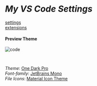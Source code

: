 # _My VS Code Settings_

[settings](https://github.com/murillo-nahas/vscode-settings/blob/main/vscode/settings.json) <br>
[extensions](https://github.com/murillo-nahas/vscode-settings/blob/main/vscode/extensions.json)

#### Preview Theme

![code](https://user-images.githubusercontent.com/71032453/209588442-79489a5f-ef0d-4553-8742-9b0d1add9006.png)

<br>

_Theme_: [One Dark Pro](https://marketplace.visualstudio.com/items?itemName=zhuangtongfa.Material-theme) <br>
_Font-family_: [JetBrains Mono](https://www.jetbrains.com/pt-br/lp/mono/) <br>
_File Icons_: [Material Icon Theme](https://marketplace.visualstudio.com/items?itemName=PKief.material-icon-theme) <br>
